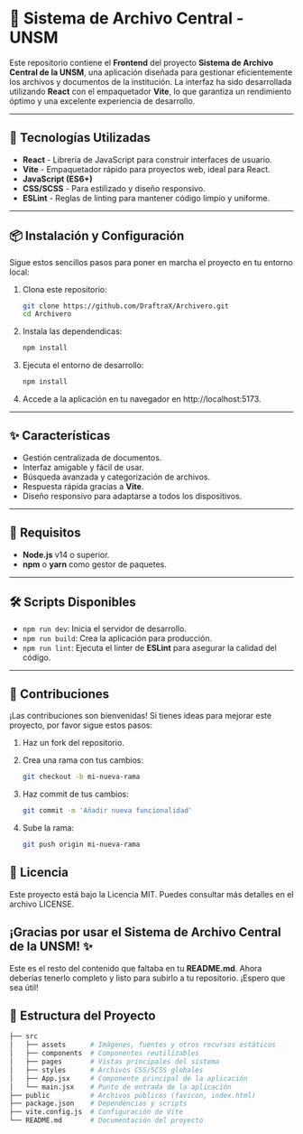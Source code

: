 # 📂 **Sistema de Archivo Central - UNSM**

Este repositorio contiene el **Frontend** del proyecto **Sistema de Archivo Central de la UNSM**, una aplicación diseñada para gestionar eficientemente los archivos y documentos de la institución. La interfaz ha sido desarrollada utilizando **React** con el empaquetador **Vite**, lo que garantiza un rendimiento óptimo y una excelente experiencia de desarrollo.

---

## 🚀 **Tecnologías Utilizadas**

- **React** - Librería de JavaScript para construir interfaces de usuario.
- **Vite** - Empaquetador rápido para proyectos web, ideal para React.
- **JavaScript (ES6+)**
- **CSS/SCSS** - Para estilizado y diseño responsivo.
- **ESLint** - Reglas de linting para mantener código limpio y uniforme.

---

## 📦 **Instalación y Configuración**

Sigue estos sencillos pasos para poner en marcha el proyecto en tu entorno local:

1. Clona este repositorio:

   ```bash
   git clone https://github.com/DraftraX/Archivero.git
   cd Archivero
2. Instala las dependendicas:

   ```bash
   npm install
2. Ejecuta el entorno de desarrollo:

   ```bash
   npm install
4. Accede a la aplicación en tu navegador en http://localhost:5173.
   
---

## ✨ **Características**

- Gestión centralizada de documentos.
- Interfaz amigable y fácil de usar.
- Búsqueda avanzada y categorización de archivos.
- Respuesta rápida gracias a **Vite**.
- Diseño responsivo para adaptarse a todos los dispositivos.

---

## 📘 **Requisitos**

- **Node.js** v14 o superior.
- **npm** o **yarn** como gestor de paquetes.

---

## 🛠 **Scripts Disponibles**

- `npm run dev`: Inicia el servidor de desarrollo.
- `npm run build`: Crea la aplicación para producción.
- `npm run lint`: Ejecuta el linter de **ESLint** para asegurar la calidad del código.

---

## 🤝 **Contribuciones**

¡Las contribuciones son bienvenidas! Si tienes ideas para mejorar este proyecto, por favor sigue estos pasos:

1. Haz un fork del repositorio.
2. Crea una rama con tus cambios:

   ```bash
   git checkout -b mi-nueva-rama
   
3. Haz commit de tus cambios:
   ```bash
   git commit -m 'Añadir nueva funcionalidad'
   
4. Sube la rama:
   ```bash
   git push origin mi-nueva-rama

   
## 📄 Licencia
Este proyecto está bajo la Licencia MIT. Puedes consultar más detalles en el archivo LICENSE.

## **¡Gracias por usar el Sistema de Archivo Central de la UNSM! ✨**

Este es el resto del contenido que faltaba en tu **README.md**. Ahora deberías tenerlo completo y listo para subirlo a tu repositorio. ¡Espero que sea útil!

## 📂 Estructura del Proyecto
   ```bash
   ├── src
   │   ├── assets      # Imágenes, fuentes y otros recursos estáticos
   │   ├── components  # Componentes reutilizables
   │   ├── pages       # Vistas principales del sistema
   │   ├── styles      # Archivos CSS/SCSS globales
   │   ├── App.jsx     # Componente principal de la aplicación
   │   └── main.jsx    # Punto de entrada de la aplicación
   ├── public          # Archivos públicos (favicon, index.html)
   ├── package.json    # Dependencias y scripts
   ├── vite.config.js  # Configuración de Vite
   └── README.md       # Documentación del proyecto
